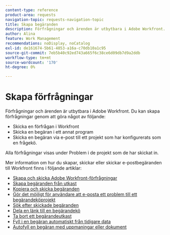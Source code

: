 ```yaml
---
content-type: reference
product-area: requests
navigation-topic: requests-navigation-topic
title: Skapa begäranden
description: Förfrågningar och ärenden är utbytbara i Adobe Workfront. Du kan skapa begäranden genom att skicka en begäran i Workfront, skicka en begäran i ett annat program eller skicka en begäran via e-post till ett projekt som är konfigurerat som en frågekö.
author: Alina
feature: Work Management
recommendations: noDisplay, noCatalog
exl-id: de161674-5b61-4853-a16a-c70db10a1c95
source-git-commit: 7eb5b40c92ed743a665f6c38ce6d09db7d9a2ddb
workflow-type: tm+mt
source-wordcount: '170'
ht-degree: 0%

---
```


# Skapa förfrågningar

<!--
{{highlighted-preview}}
-->

Förfrågningar och ärenden är utbytbara i Adobe Workfront. Du kan skapa förfrågningar genom att göra något av följande:

* Skicka en förfrågan i Workfront
* Skicka en begäran i ett annat program
* Skicka en begäran via e-post till ett projekt som har konfigurerats som en frågekö.

Alla förfrågningar visas under Problem i de projekt som de har skickat in.

Mer information om hur du skapar, skickar eller skickar e-postbegäranden till Workfront finns i följande artiklar:

* [Skapa och skicka Adobe Workfront-förfrågningar](../../../manage-work/requests/create-requests/create-submit-requests.md)
* [Skapa begäranden från utkast](../../../manage-work/requests/create-requests/create-requests-from-drafts.md)
* [Kopiera och skicka begäranden](../../../manage-work/requests/create-requests/copy-and-submit-requests.md)
* [Gör det möjligt för användare att e-posta ett problem till ett begärandeköprojekt](../../../manage-work/requests/create-requests/enable-email-issues-into-projects.md)
* [Sök efter skickade begäranden](../../../manage-work/requests/create-requests/locate-submitted-requests.md)
* [Dela en länk till en begärandekö](../../../manage-work/requests/create-requests/share-link-to-request-queue.md)
* [Ta bort ett begärandeutkast](../../../manage-work/requests/create-requests/delete-request-draft.md)
* [Fyll i en begäran automatiskt från tidigare data](/help/quicksilver/manage-work/requests/create-requests/autofill-suggestions-from-previous.md)
* [Autofyll en begäran med uppmaningar eller dokument](/help/quicksilver/manage-work/requests/create-requests/autofill-from-prompt-document.md)